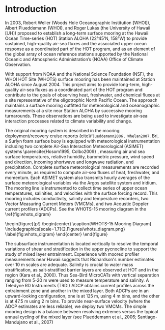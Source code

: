 # Introduction


In 2003, Robert Weller (Woods Hole Oceanographic Institution [WHOI]), Albert Plueddemann (WHOI), and Roger Lukas 
(the University of Hawaii [UH]) proposed to establish a long-term surface mooring at the Hawaii Ocean Time-series (HOT) 
Station ALOHA (22°45'N, 158°W) to provide sustained, high-quality air-sea fluxes and the associated upper ocean response
as a coordinated part of the HOT program, and as an element of the global array of ocean reference stations supported by
the National Oceanic and Atmospheric Administration’s (NOAA) Office of Climate Observation.

With support from NOAA and the National Science Foundation (NSF), the WHOI HOT Site (WHOTS) surface mooring has been 
maintained at Station ALOHA since August 2004. This project aims to provide long-term, high-quality air-sea fluxes as a
coordinated part of the HOT program and contribute to the goals of observing heat, freshwater, and chemical fluxes at a 
site representative of the oligotrophic North Pacific Ocean. The approach maintains a surface mooring outfitted for 
meteorological and oceanographic measurements at a site near Station ALOHA by successive mooring turnarounds. 
These observations are being used to investigate air-sea interaction processes related to climate variability and change.

The original mooring system is described in the mooring deployment/recovery cruise reports
{cite}`Plueddemann2006, Whelan2007`. Bri, a Surlyn foam surface buoy is equipped with meteorological 
instrumentation including two complete Air-Sea Interaction Meteorological (ASIMET) systems 
\parencite{Hosom1995, Colbo2009} , measuring air and sea surface temperatures, relative humidity, barometric pressure, 
wind speed and direction, incoming shortwave and longwave radiation, and precipitation. Complete surface meteorological 
measurements are recorded every minute, as required to compute air-sea fluxes of heat, freshwater, and momentum. 
Each ASIMET system also transmits hourly averages of the surface meteorological variables via the Argos satellite system
and iridium. The mooring line is instrumented to collect time series of upper ocean temperatures, salinities, and 
velocities with the surface forcing record. This mooring includes conductivity, salinity and temperature recorders, 
two Vector Measuring Current Meters (VMCMs), and two Acoustic Doppler current profilers (ADCPs). See the WHOTS-15 mooring 
diagram in the  \ref{fig:whots_digram}

\begin{figure}[p!]
	\begin{center}
		 \caption{WHOTS-15 Mooring Diagram}
		 \includegraphics[scale=1.7]{2.Figures/whots_diagram.png}
		 \label{fig:whots_digram}
	\end{center}
\end{figure}        

The subsurface instrumentation is located vertically to resolve the temporal variations of shear and stratification in the upper pycnocline to support the study of mixed layer entrainment. Experience with moored profiler measurements near Hawaii suggests that Richardson's number estimates over 10 m scales are adequate. Salinity is crucial to water mass stratification, as salt-stratified barrier layers are observed at HOT and in the region (Kara et al., 2000). Thus Sea-Bird MicroCATs with vertical separation ranging from 5-20 m were used to measure temperature and salinity. A Teledyne RD Instruments (TRDI) ADCP obtains current profiles across the entrainment zone and another in the mixed layer. Both ADCPs are in an upward-looking configuration, one is at 125 m, using 4 m bins, and the other is at 47.5 m using 2 m bins. To provide near-surface velocity (where the ADCP estimates are less reliable), we deploy two VMCMs. The simple mooring design is a balance between resolving extremes versus the typical annual cycling of the mixed layer (see  Plueddemann et al., 2006; Santiago-Mandujano et al., 2007)

